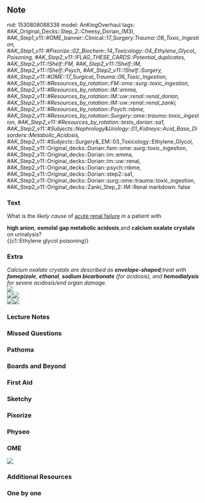 ## Note
nid: 1530808088338
model: AnKingOverhaul
tags: #AK_Original_Decks::Step_2::Cheesy_Dorian_(M3), #AK_Step1_v11::#OME_banner::Clinical::17_Surgery:_Trauma::08_Toxic_Ingestion, #AK_Step1_v11::#Pixorize::02_Biochem::14_Toxicology::04_Ethylene_Glycol_Poisoning, #AK_Step2_v11::!FLAG_THESE_CARDS::Potential_duplicates, #AK_Step2_v11::!Shelf::FM, #AK_Step2_v11::!Shelf::IM, #AK_Step2_v11::!Shelf::Psych, #AK_Step2_v11::!Shelf::Surgery, #AK_Step2_v11::#OME::17_Surgical_Trauma::06_Toxic_Ingestion, #AK_Step2_v11::#Resources_by_rotation::FM::ome::surg::toxic_ingestion, #AK_Step2_v11::#Resources_by_rotation::IM::emma, #AK_Step2_v11::#Resources_by_rotation::IM::uw::renal::renal_dorian, #AK_Step2_v11::#Resources_by_rotation::IM::uw::renal::renal_zanki, #AK_Step2_v11::#Resources_by_rotation::Psych::nbme, #AK_Step2_v11::#Resources_by_rotation::Surgery::ome::trauma::toxic_ingestion, #AK_Step2_v11::#Resources_by_rotation::tests_dorian::sa1, #AK_Step2_v11::#Subjects::Nephrology_&_Urology::01_Kidneys::Acid_Base_Disorders::Metabolic_Acidosis, #AK_Step2_v11::#Subjects::Surgery_&_EM::03_Toxicology::Ethylene_Glycol, #AK_Step2_v11::Original_decks::Dorian::fam::ome::surg::toxic_ingestion, #AK_Step2_v11::Original_decks::Dorian::im::emma, #AK_Step2_v11::Original_decks::Dorian::im::uw::renal, #AK_Step2_v11::Original_decks::Dorian::psych::nbme, #AK_Step2_v11::Original_decks::Dorian::step2::sa1, #AK_Step2_v11::Original_decks::Dorian::surg::ome::trauma::toxic_ingestion, #AK_Step2_v11::Original_decks::Zanki_Step_2::IM::Renal
markdown: false

### Text
What is the <i>likely cause</i> of <u>acute renal failure</u> in a
patient with
<div>
  <b>high anion</b>, <b>osmolal</b> <b>gap metabolic
  acidosis</b>,and <b>calcium oxalate crystals</b> on urinalysis?
  <div>
    <div>
      {{c1::Ethylene glycol poisoning}}
    </div>
  </div>
</div>

### Extra
<div>
  <i>Calcium oxalate crystals are described as
  <b>envelope-shaped</b>;treat with <b>fomepizole</b>,
  <b>ethanol</b>, <b>sodium bicarbonate</b> (for acidosis), and
  <b>hemodialysis</b> for severe acidosis/end organ damage.</i>
</div>
<div>
  <i><img src="High%20Anion%20Gap%20MA%20Work-Up.png"></i>
</div>
<div>
  <img src="this%20is%20amazing.png"><i><img src=
  "paste-570710959325185.jpg"></i>
</div>
<div><i><img src="paste-2991410361925633.jpg"></i><img src=
"paste-494449520017409.jpg"></div>

### Lecture Notes


### Missed Questions


### Pathoma


### Boards and Beyond


### First Aid


### Sketchy


### Pixorize


### Physeo


### OME
<div class="ome-widget">
  <a href=
  "https://onlinemeded.org/spa/surgery-trauma/toxic-ingestion/acquire?ref=anki">
  <img src="_OME_AnkiFlashcards_Lesson_4.png"></a>
</div>

### Additional Resources


### One by one

